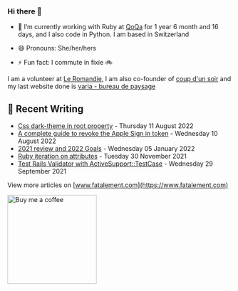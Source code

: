 ### Hi there 👋

<!--
**dianedelallee/dianedelallee** is a ✨ _special_ ✨ repository because its `README.md` (this file) appears on your GitHub profile.
-->

- 🔭 I’m currently working with Ruby at [QoQa](https://www.qoqa.ch/fr) for <!-- qoqa_days starts -->1 year 6 month and 16 days<!-- qoqa_days ends -->, and I also code in Python. I am based in Switzerland 

- 😄 Pronouns: She/her/hers
- ⚡ Fun fact: I commute in fixie 🚲

I am a volunteer at [Le Romandie](https://www.leromandie.ch/), I am also co-founder of [coup d'un soir](https://www.coup-dun-soir.ch/actualites) and my last website done is  [varia - bureau de paysage](https://www.varia-paysage.ch/)

## 📝 Recent Writing

<!-- writing starts -->
* [Css dark-theme in root property](https://www.fatalement.com/posts/dark-theme-in-oneline/) - Thursday 11 August 2022
* [A complete guide to revoke the Apple Sign in token](https://www.fatalement.com/posts/revoke-apple-signin-token/) - Wednesday 10 August 2022
* [2021 review and 2022 Goals](https://www.fatalement.com/posts/review-and-2022-goals/) - Wednesday 05 January 2022
* [Ruby iteration on attributes](https://www.fatalement.com/posts/ruby-iteration-on-attribute/) - Tuesday 30 November 2021
* [Test Rails Validator with ActiveSupport::TestCase](https://www.fatalement.com/posts/test-rails-validator/) - Wednesday 29 September 2021
<!-- writing ends -->

View more articles on [www.fatalement.com](https://www.fatalement.com)

<a href="https://www.buymeacoffee.com/dianedelallee" target="_blank"><img src="https://www.fatalement.com/assets/img/sample/buy_coffee.png" width="200" alt="Buy me a coffee"></a>
